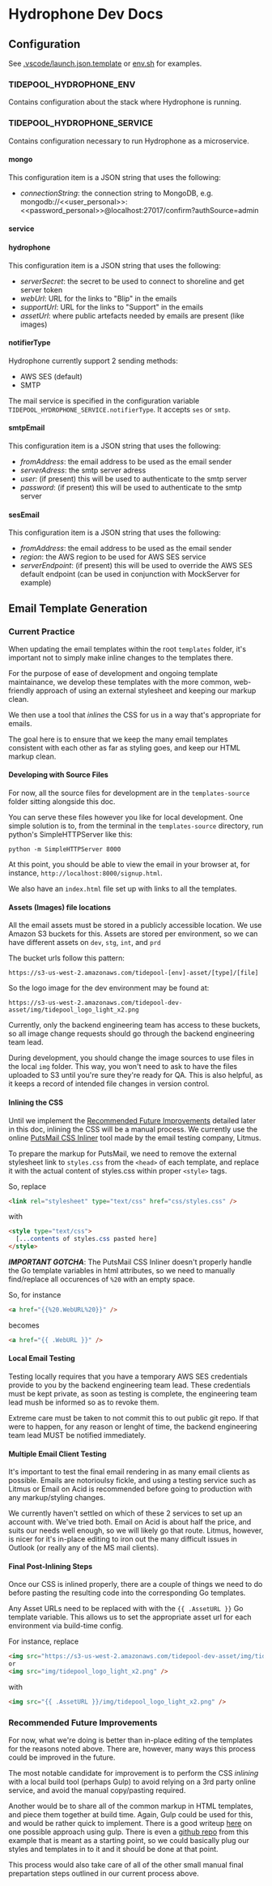 Hydrophone Dev Docs
===

## Configuration

See [.vscode/launch.json.template](../.vscode/launch.json.template) or [env.sh](../env.sh) for examples.

### TIDEPOOL_HYDROPHONE_ENV

Contains configuration about the stack where Hydrophone is running.

### TIDEPOOL_HYDROPHONE_SERVICE

Contains configuration necessary to run Hydrophone as a microservice.

#### mongo

This configuration item is a JSON string that uses the following:
- _connectionString_: the connection string to MongoDB, e.g. mongodb://<<user_personal>>:<<password_personal>>@localhost:27017/confirm?authSource=admin

#### service

#### hydrophone

This configuration item is a JSON string that uses the following:
- _serverSecret_: the secret to be used to connect to shoreline and get server token
- _webUrl_: URL for the links to "Blip" in the emails
- _supportUrl_: URL for the links to "Support" in the emails
- _assetUrl_: where public artefacts needed by emails are present (like images)

#### notifierType
Hydrophone currently support 2 sending methods:
* AWS SES (default)
* SMTP

The mail service is specified in the configuration variable `TIDEPOOL_HYDROPHONE_SERVICE.notifierType`. It accepts `ses` or `smtp`.  

#### smtpEmail
This configuration item is a JSON string that uses the following:
- _fromAddress_: the email address to be used as the email sender
- _serverAdress_: the smtp server adress
- _user_: (if present) this will be used to authenticate to the smtp server
- _password_: (if present) this will be used to authenticate to the smtp server

#### sesEmail
This configuration item is a JSON string that uses the following:
- _fromAddress_: the email address to be used as the email sender
- _region_: the AWS region to be used for AWS SES service
- _serverEndpoint_: (if present) this will be used to override the AWS SES default endpoint (can be used in conjunction with MockServer for example) 


## Email Template Generation

### Current Practice

When updating the email templates within the root `templates` folder, it's important not to simply make inline changes to the templates there.

For the purpose of ease of development and ongoing template maintainance, we develop these templates with the more common, web-friendly approach of using an external stylesheet and keeping our markup clean.

We then use a tool that _inlines_ the CSS for us in a way that's appropriate for emails.

The goal here is to ensure that we keep the many email templates consistent with each other as far as styling goes, and keep our HTML markup clean.

#### Developing with Source Files

For now, all the source files for development are in the `templates-source` folder sitting alongside this doc.

You can serve these files however you like for local development. One simple solution is to, from the terminal in the `templates-source` directory, run python's SimpleHTTPServer like this:

```shell
python -m SimpleHTTPServer 8000
```

At this point, you should be able to view the email in your browser at, for instance, `http://localhost:8000/signup.html`.

We also have an `index.html` file set up with links to all the templates.

#### Assets (Images) file locations

All the email assets must be stored in a publicly accessible location. We use Amazon S3 buckets for this.  Assets are stored per environment, so we can have different assets on `dev`, `stg`, `int`, and `prd`

The bucket urls follow this pattern:

`https://s3-us-west-2.amazonaws.com/tidepool-[env]-asset/[type]/[file]`

So the logo image for the dev environment may be found at:

`https://s3-us-west-2.amazonaws.com/tidepool-dev-asset/img/tidepool_logo_light_x2.png`

Currently, only the backend engineering team has access to these buckets, so all image change requests should go through the backend engineering team lead.

During development, you should change the image sources to use files in the local `img` folder. This way, you won't need to ask to have the files uploaded to S3 until you're sure they're ready for QA. This is also helpful, as it keeps a record of intended file changes in version control.

#### Inlining the CSS

Until we implement the [Recommended Future Improvements](#recommended-future-improvements) detailed later in this doc, inlining the CSS will be a manual process. We currently use the online [PutsMail CSS Inliner](https://www.putsmail.com/inliner) tool made by the email testing company, Litmus.

To prepare the markup for PutsMail, we need to remove the external stylesheet link to `styles.css` from the `<head>` of each template, and replace it with the actual content of styles.css within proper `<style>` tags.

So, replace

```html
<link rel="stylesheet" type="text/css" href="css/styles.css" />
```

with

```html
<style type="text/css">
  [...contents of styles.css pasted here]
</style>
```

*__IMPORTANT GOTCHA__*: The PutsMail CSS Inliner doesn't properly handle the Go template variables in html attributes, so we need to manually find/replace all occurences of `%20` with an empty space.

So, for instance

```html
<a href="{{%20.WebURL%20}}" />
```

becomes

```html
<a href="{{ .WebURL }}" />
```
#### Local Email Testing

Testing locally requires that you have a temporary AWS SES credentials provide to you by the backend engineering team lead. These credentials must be kept private, as soon as testing is complete, the engineering team lead mush be informed so as to revoke them.

Extreme care must be taken to not commit this to out public git repo. If that were to happen, for any reason or lenght of time, the backend engineering team lead MUST be notified immediately.

#### Multiple Email Client Testing

It's important to test the final email rendering in as many email clients as possible.  Emails are notorioulsy fickle, and using a testing service such as Litmus or Email on Acid is recommended before going to production with any markup/styling changes.

We currently haven't settled on which of these 2 services to set up an account with. We've tried both. Email on Acid is about half the price, and suits our needs well enough, so we will likely go that route. Litmus, however, is nicer for it's in-place editing to iron out the many difficult issues in Outlook (or really any of the MS mail clients).

#### Final Post-Inlining Steps

Once our CSS is inlined properly, there are a couple of things we need to do before pasting the resulting code into the corresponding Go templates.

Any Asset URLs need to be replaced with with the `{{ .AssetURL }}` Go template variable. This allows us to set the appropriate asset url for each environment via build-time config.

For instance, replace
```html
<img src="https://s3-us-west-2.amazonaws.com/tidepool-dev-asset/img/tidepool_logo_light_x2.png" />
or
<img src="img/tidepool_logo_light_x2.png" />
```

with

```html
<img src="{{ .AssetURL }}/img/tidepool_logo_light_x2.png" />
```

### Recommended Future Improvements

For now, what we're doing is better than in-place editing of the templates for the reasons noted above. There are, however, many ways this process could be improved in the future.

The most notable candidate for improvement is to perform the CSS _inlining_ with a local build tool (perhaps Gulp) to avoid relying on a 3rd party online service, and avoid the manual copy/pasting required.

Another would be to share all of the common markup in HTML templates, and piece them together at build time. Again, Gulp could be used for this, and would be rather quick to implement. There is a good writeup [here](https://bitsofco.de/a-gulp-workflow-for-building-html-email/) on one possible approach using gulp. There is even a [github repo](https://github.com/ireade/gulp-email-workflow/tree/master/src/templates) from this example that is meant as a starting point, so we could basically plug our styles and templates in to it and it should be done at that point.

This process would also take care of all of the other small manual final prepartation steps outlined in our current process above.
